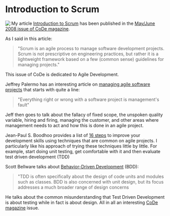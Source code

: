 # Introduction to Scrum
<img align="left" src="https://hectorcorrea.com/images/CodeMayJune2008.jpg" />My article [Introduction to Scrum](https://codemag.com/Article/0805051/Introduction-to-Scrum) has been published in the [May/June 2008 issue of CoDe magazine](https://codemag.com/Magazine/Issue/MayJun2008).

As I said in this article:

> "Scrum is an agile process to manage software development projects.
> Scrum is not prescriptive on engineering practices,
> but rather it is a lightweight framework based on a few (common sense) guidelines for managing projects."

This issue of CoDe is dedicated to Agile Development.

Jeffrey Palermo has an interesting article on [managing agile software projects](https://codemag.com/Article/0805041/Managing-an-Agile-Software-Project) that starts with quite a line:

> "Everything right or wrong with a software project is management's fault"

Jeff then goes to talk about the fallacy of fixed scope, the unspoken quality variable, hiring and firing, managing the customer, and other areas where management needs to act and how this is done in an agile project.

Jean-Paul S. Boodhoo provides a list of [16 steps](https://codemag.com/Article/0805021/Individuagility) to improve your development skills using techniques that are common on agile projects. I particularly like his approach of trying these techniques little by little. For example, start doing unit testing, get comfortable with it and then evaluate test driven development (TDD)

Scott Bellware talks about [Behavior-Driven Development](https://codemag.com/Article/0805061/Behavior-Driven-Development) (BDD):

> "TDD is often specifically about the design of code units and modules such as classes.
> BDD is also concerned with unit design,
> but its focus addresses a much broader range of design concerns

He talks about the common misunderstanding that Test Driven Development is about testing while in fact is about design. All in all an interesting [CoDe magazine](https://codemag.com/Magazine/Issue/MayJun2008) issue.
